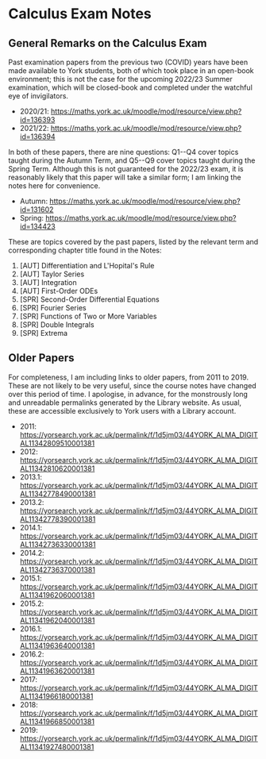 # Calculus Exam Notes

## General Remarks on the Calculus Exam

Past examination papers from the previous two (COVID) years have been made
available to York students, both of which took place in an open-book
environment; this is not the case for the upcoming 2022/23 Summer examination,
which will be closed-book and completed under the watchful eye of invigilators.

 * 2020/21: <https://maths.york.ac.uk/moodle/mod/resource/view.php?id=136393>
 * 2021/22: <https://maths.york.ac.uk/moodle/mod/resource/view.php?id=136394>

In both of these papers, there are nine questions: Q1--Q4 cover topics taught
during the Autumn Term, and Q5--Q9 cover topics taught during the Spring Term.
Although this is not guaranteed for the 2022/23 exam, it is reasonably likely
that this paper will take a similar form; I am linking the notes here for
convenience.

 * Autumn: <https://maths.york.ac.uk/moodle/mod/resource/view.php?id=131602>
 * Spring: <https://maths.york.ac.uk/moodle/mod/resource/view.php?id=134423>

These are topics covered by the past papers, listed by the relevant term and
corresponding chapter title found in the Notes:

1. [AUT] Differentiation and L'Hopital's Rule
2. [AUT] Taylor Series
3. [AUT] Integration
4. [AUT] First-Order ODEs
5. [SPR] Second-Order Differential Equations
6. [SPR] Fourier Series
7. [SPR] Functions of Two or More Variables
8. [SPR] Double Integrals
9. [SPR] Extrema

## Older Papers

For completeness, I am including links to older papers, from 2011 to 2019. These
are not likely to be very useful, since the course notes have changed over this
period of time. I apologise, in advance, for the monstrously long and unreadable
permalinks generated by the Library website. As usual, these are accessible
exclusively to York users with a Library account.

 * 2011:   <https://yorsearch.york.ac.uk/permalink/f/1d5jm03/44YORK_ALMA_DIGITAL11342809510001381>
 * 2012:   <https://yorsearch.york.ac.uk/permalink/f/1d5jm03/44YORK_ALMA_DIGITAL11342810620001381>
 * 2013.1: <https://yorsearch.york.ac.uk/permalink/f/1d5jm03/44YORK_ALMA_DIGITAL11342778490001381>
 * 2013.2: <https://yorsearch.york.ac.uk/permalink/f/1d5jm03/44YORK_ALMA_DIGITAL11342778390001381>
 * 2014.1: <https://yorsearch.york.ac.uk/permalink/f/1d5jm03/44YORK_ALMA_DIGITAL11342736330001381>
 * 2014.2: <https://yorsearch.york.ac.uk/permalink/f/1d5jm03/44YORK_ALMA_DIGITAL11342736370001381>
 * 2015.1: <https://yorsearch.york.ac.uk/permalink/f/1d5jm03/44YORK_ALMA_DIGITAL11341962060001381>
 * 2015.2: <https://yorsearch.york.ac.uk/permalink/f/1d5jm03/44YORK_ALMA_DIGITAL11341962040001381>
 * 2016.1: <https://yorsearch.york.ac.uk/permalink/f/1d5jm03/44YORK_ALMA_DIGITAL11341963640001381>
 * 2016.2: <https://yorsearch.york.ac.uk/permalink/f/1d5jm03/44YORK_ALMA_DIGITAL11341963620001381>
 * 2017:   <https://yorsearch.york.ac.uk/permalink/f/1d5jm03/44YORK_ALMA_DIGITAL11341966180001381>
 * 2018:   <https://yorsearch.york.ac.uk/permalink/f/1d5jm03/44YORK_ALMA_DIGITAL11341966850001381>
 * 2019:   <https://yorsearch.york.ac.uk/permalink/f/1d5jm03/44YORK_ALMA_DIGITAL11341927480001381>

